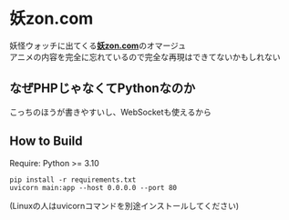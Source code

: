 # 妖zon.com
妖怪ウォッチに出てくる[**妖zon.com**](妖zon.com)のオマージュ  
アニメの内容を完全に忘れているので完全な再現はできてないかもしれない
## なぜPHPじゃなくてPythonなのか
こっちのほうが書きやすいし、WebSocketも使えるから
## How to Build
Require: Python >= 3.10
```
pip install -r requirements.txt
uvicorn main:app --host 0.0.0.0 --port 80
```
(Linuxの人はuvicornコマンドを別途インストールしてください)
